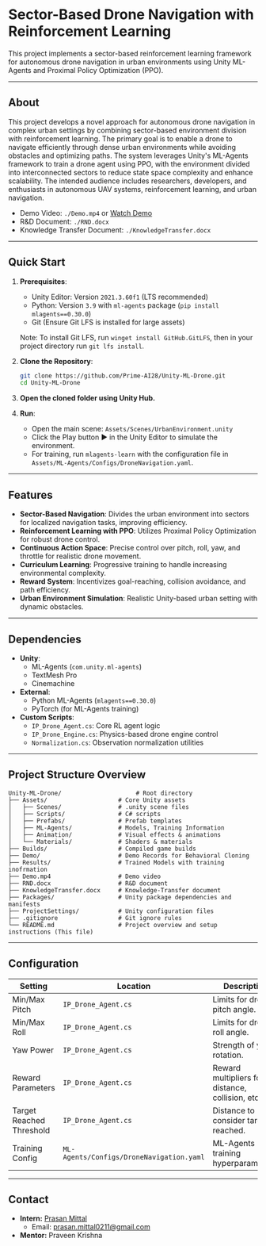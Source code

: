 # Sector-Based Drone Navigation with Reinforcement Learning

This project implements a sector-based reinforcement learning framework for autonomous drone navigation in urban environments using Unity ML-Agents and Proximal Policy Optimization (PPO).

---

## About

This project develops a novel approach for autonomous drone navigation in complex urban settings by combining sector-based environment division with reinforcement learning. The primary goal is to enable a drone to navigate efficiently through dense urban environments while avoiding obstacles and optimizing paths. The system leverages Unity's ML-Agents framework to train a drone agent using PPO, with the environment divided into interconnected sectors to reduce state space complexity and enhance scalability. The intended audience includes researchers, developers, and enthusiasts in autonomous UAV systems, reinforcement learning, and urban navigation.

- Demo Video: `./Demo.mp4` or [Watch Demo](https://youtu.be/your-video-id)
- R&D Document: `./RND.docx`
- Knowledge Transfer Document: `./KnowledgeTransfer.docx`

---

## Quick Start

1. **Prerequisites**:
   - Unity Editor: Version `2021.3.60f1` (LTS recommended)
   - Python: Version `3.9` with `ml-agents` package (`pip install mlagents==0.30.0`)
   - Git (Ensure Git LFS is installed for large assets)
   
   Note: To install Git LFS, run `winget install GitHub.GitLFS`, then in your project directory run `git lfs install`.

2. **Clone the Repository**:

   ```bash
   git clone https://github.com/Prime-AI28/Unity-ML-Drone.git
   cd Unity-ML-Drone
   ```

3. **Open the cloned folder using Unity Hub.**

4. **Run**:
   - Open the main scene: `Assets/Scenes/UrbanEnvironment.unity`
   - Click the Play button ▶️ in the Unity Editor to simulate the environment.
   - For training, run `mlagents-learn` with the configuration file in `Assets/ML-Agents/Configs/DroneNavigation.yaml`.

---

## Features

- **Sector-Based Navigation**: Divides the urban environment into sectors for localized navigation tasks, improving efficiency.
- **Reinforcement Learning with PPO**: Utilizes Proximal Policy Optimization for robust drone control.
- **Continuous Action Space**: Precise control over pitch, roll, yaw, and throttle for realistic drone movement.
- **Curriculum Learning**: Progressive training to handle increasing environmental complexity.
- **Reward System**: Incentivizes goal-reaching, collision avoidance, and path efficiency.
- **Urban Environment Simulation**: Realistic Unity-based urban setting with dynamic obstacles.

---

## Dependencies <!-- (Extra Tools/Frameworks/Packages) -->

- **Unity**:
  - ML-Agents (`com.unity.ml-agents`)
  - TextMesh Pro
  - Cinemachine
- **External**:
  - Python ML-Agents (`mlagents==0.30.0`)
  - PyTorch (for ML-Agents training)
- **Custom Scripts**:
  - `IP_Drone_Agent.cs`: Core RL agent logic
  - `IP_Drone_Engine.cs`: Physics-based drone engine control
  - `Normalization.cs`: Observation normalization utilities


---

## Project Structure Overview

```
Unity-ML-Drone/                     # Root directory
├── Assets/                    # Core Unity assets
│   ├── Scenes/                # .unity scene files
│   ├── Scripts/               # C# scripts
│   ├── Prefabs/               # Prefab templates
│   ├── ML-Agents/             # Models, Training Information
│   ├── Animation/             # Visual effects & animations
│   └── Materials/             # Shaders & materials
├── Builds/                    # Compiled game builds
├── Demo/                      # Demo Records for Behavioral Cloning 
├── Results/                   # Trained Models with training inofrmation
├── Demo.mp4                   # Demo video
├── RND.docx                   # R&D document
├── KnowledgeTransfer.docx     # Knowledge-Transfer document
├── Packages/                  # Unity package dependencies and manifests
├── ProjectSettings/           # Unity configuration files
├── .gitignore                 # Git ignore rules
└── README.md                  # Project overview and setup instructions (This file)
```

---

## Configuration

| Setting | Location | Description | Default Value |
|---------|----------|-------------|---------------|
| Min/Max Pitch | `IP_Drone_Agent.cs` | Limits for drone pitch angle. | `30.0f` |
| Min/Max Roll | `IP_Drone_Agent.cs` | Limits for drone roll angle. | `30.0f` |
| Yaw Power | `IP_Drone_Agent.cs` | Strength of yaw rotation. | `4.0f` |
| Reward Parameters | `IP_Drone_Agent.cs` | Reward multipliers for distance, collision, etc. | See `RewardParameters` class |
| Target Reached Threshold | `IP_Drone_Agent.cs` | Distance to consider target reached. | `1.0f` |
| Training Config | `ML-Agents/Configs/DroneNavigation.yaml` | ML-Agents training hyperparameters. | See `ML-Agents/Configs/DroneNavigation.yaml` |
---

## Contact

- **Intern:** [Prasan Mittal](https://www.linkedin.com/in/prasan-mittal/)
  - Email: [prasan.mittal0211@gmail.com](mailto:prasan.mittal0211@gmail.com)
- **Mentor:** Praveen Krishna
